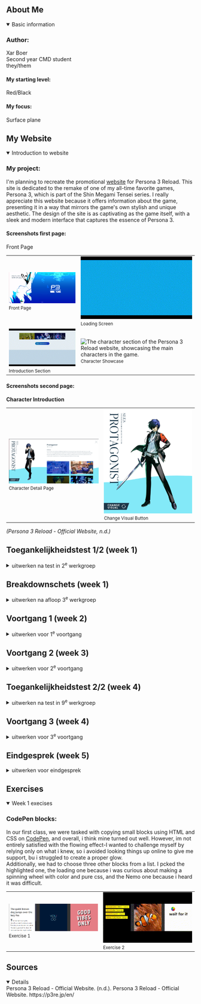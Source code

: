 
## About Me

<details open>
  <summary>Basic information</summary>

  ### Author:
  Xar Boer<br>
  Second year CMD student<br>
  they/them<br>

  #### My starting level:
  Red/Black

  #### My focus:
  Surface plane
 
</details>





## My Website

<details open>
  <summary>Introduction to website</summary>

  ### My project:
  I'm planning to recreate the promotional [website](https://p3re.jp/en/) for Persona 3 Reload. This site is dedicated to the remake of one of my all-time favorite games, Persona 3, which is part of the Shin Megami Tensei series. I really appreciate this website because it offers information about the game, presenting it in a way that mirrors the game's own stylish and unique aesthetic. The design of the site is as captivating as the game itself, with a sleek and modern interface that captures the essence of Persona 3.

  #### Screenshots first page: 
  Front Page
  <table>
  <tr>
    <td>
      <img src="readme-images/front-page-readme.png" width="375px" alt="The front page of the Persona 3 Reload promotional website, featuring the game’s logo and main navigation elements.">
      <br>
      <small>Front Page</small>
    </td>
    <td>
      <img src="readme-images/loading-frontpage-readme.gif" width="375px" alt="The loading screen displayed before the Persona 3 Reload website fully loads, showing a small animation and a quote about Momento Mori">
      <br>
      <small>Loading Screen</small>
    </td>
  </tr>
  <tr>
    <td>
      <img src="readme-images/introduction-section-readme.gif" width="375px" alt="An introduction about the game with features and the system explained.">
      <br>
      <small>Introduction Section</small>
    </td>
    <td>
      <img src="readme-images/character-selection-readme.gif" width="375px" alt="The character section of the Persona 3 Reload website, showcasing the main characters in the game.">
      <br>
      <small>Character Showcase</small>
    </td>
  </tr>
</table>

#### Screenshots second page: 

**Character Introduction**

<table>
  <tr>
    <td>
      <img src="readme-images/character-page-readme.png" width="375px" alt="The character detail page of the Persona 3 Reload website, displaying the selected character’s name, a brief description, voice actor, trailer, and multiple images of the character.">
      <br>
      <small>Character Detail Page</small>
    </td>
    <td>
      <img src="readme-images/changevisuals-character-page-readme.png" width="375px" alt="A button on the Persona 3 Reload website used to change the visual representation of the character picture.">
      <br>
      <small>Change Visual Button</small>
    </td>
  </tr>
</table>

_(Persona 3 Reload - Official Website, n.d.)_
</details>


## Toegankelijkheidstest 1/2 (week 1)

<details>
  <summary>uitwerken na test in 2<sup>e</sup> werkgroep</summary>

  ### Bevindingen
  Lijst met je bevindingen die in de test naar voren kwamen:

</details>



## Breakdownschets (week 1)

<details>
  <summary>uitwerken na afloop 3<sup>e</sup> werkgroep</summary>

  ### de hele pagina: 
  <img src="readme-images/dummy-plaatje.jpg" width="375px" alt="breakdown van de hele pagina">

  ### dynamisch deel (bijv menu): 
  <img src="readme-images/dummy-plaatje.jpg" width="375px" alt="breakdown van een dynamisch deel">

  ### wellicht nog een dynamisch deel (bijv filter): 
  <img src="readme-images/dummy-plaatje.jpg" width="375px" alt="breakdown van nog een dynamisch deel">

</details>





## Voortgang 1 (week 2)

<details>
  <summary>uitwerken voor 1<sup>e</sup> voortgang</summary>

  ### Stand van zaken
  hier dit ging goed & dit was lastig (neem ook screenshots op van delen van je website en code)


  ### Agenda voor meeting
  samen met je groepje opstellen

  | student 1      | student 2          | student 3    | student 4        |
  | ---            | ---                | ---          | ---              |
  | dit bespreken  | en dit             | en ik dit    | en dan ik dat    |
  | en dat ook nog | dit als er tijd is | nog een punt | dit wil ik zeker |
  | ...            | ...                | ...          | ...              |


  ### Verslag van meeting
  hier na afloop snel de uitkomsten van de meeting vastleggen

  - punt 1
  - punt 2
  - nog een punt
  - ...

</details>





## Voortgang 2 (week 3)

<details>
  <summary>uitwerken voor 2<sup>e</sup> voortgang</summary>

  ### Stand van zaken
  hier dit ging goed & dit was lastig (neem ook screenshots op van delen van je website en code)


  ### Agenda voor meeting
  samen met je groepje opstellen

  | student 1      | student 2          | student 3    | student 4        |
  | ---            | ---                | ---          | ---              |
  | dit bespreken  | en dit             | en ik dit    | en dan ik dat    |
  | en dat ook nog | dit als er tijd is | nog een punt | dit wil ik zeker |
  | ...            | ...                | ...          | ...              |


  ### Verslag van meeting
  hier na afloop snel de uitkomsten van de meeting vastleggen

  - punt 1
  - punt 2
  - nog een punt
- ...

</details>





## Toegankelijkheidstest 2/2 (week 4)

<details>
  <summary>uitwerken na test in 9<sup>e</sup> werkgroep</summary>

  ### Bevindingen
  Lijst met je bevindingen die in de test naar voren kwamen (geef ook aan wat er verbeterd is):

</details>





## Voortgang 3 (week 4)

<details>
  <summary>uitwerken voor 3<sup>e</sup> voortgang</summary>

  ### Stand van zaken
  hier dit ging goed & dit was lastig (neem ook screenshots op van delen van je website en code)


  ### Agenda voor meeting
  samen met je groepje opstellen

  | student 1      | student 2          | student 3    | student 4        |
  | ---            | ---                | ---          | ---              |
  | dit bespreken  | en dit             | en ik dit    | en dan ik dat    |
  | en dat ook nog | dit als er tijd is | nog een punt | dit wil ik zeker |
  | ...            | ...                | ...          | ...              |


  ### Verslag van meeting
  hier na afloop snel de uitkomsten van de meeting vastleggen

  - punt 1
  - punt 2
  - nog een punt
  - ...

</details>





## Eindgesprek (week 5)

<details>
  <summary>uitwerken voor eindgesprek</summary>

  ### Je uitkomst - karakteristiek screenshots:
  <img src="readme-images/dummy-plaatje.jpg" width="375px" alt="uitomst opdracht 1">


  ### Dit ging goed/Heb ik geleerd: 
  Korte omschrijving met plaatjes

  <img src="readme-images/dummy-plaatje.jpg" width="375px" alt="top">


  ### Dit was lastig/Is niet gelukt:
  Korte omschrijving met plaatjes

  <img src="readme-images/dummy-plaatje.jpg" width="375px" alt="bummer">
</details>





## Exercises

<details open>
  <summary>Week 1 execises</summary>
  
### CodePen blocks:  
In our first class, we were tasked with copying small blocks using HTML and CSS on [CodePen](https://codepen.io/xarzuth/pen/rNEqPmx), and overall, i think mine turned out well. However, im not entirely satisfied with the flowing effect-I wanted to challenge myself by relying only on what i knew, so i avoided looking things up online to give me support, bu i struggled to create a proper glow. 
<br>
Additionally, we had to choose three other blocks from a list. I pcked the highlighted one, the loading one because i was curious about making a spinning wheel with color and pure css, and the Nemo one because i heard it was difficult.
<table>
  <tr>
    <td>
      <img src="readme-images/CodePen-ex1.png" width="375px" alt="3 blocks showasing my ability to replicate css.">
      <br>
      <small>Exercise 1</small>
    </td>
    <td>
      <img src="readme-images/CodePen-ex2.gif" width="375px" alt="3 animated blocks showcasing my ability to replicate animations and css">
      <br>
      <small>Exercise 2</small>
    </td>
  </tr>
</table>
</details>

## Sources

<details open>
  Persona 3 Reload - Official Website. (n.d.). Persona 3 Reload - Official Website. https://p3re.jp/en/

</details>
